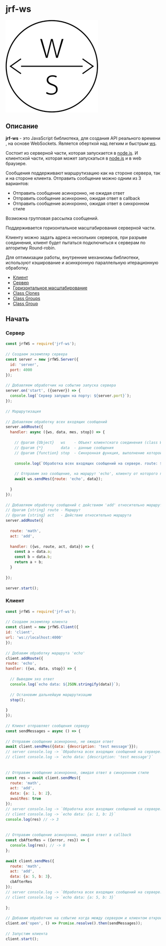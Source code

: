 # jrf-ws

![jrf-ws](jrfwslogo.png)

## Описание

**jrf-ws** - это JavaScript библиотека, для создания API реального времени
, на основе WebSockets. Является оберткой над легким и быстрым [ws](https://github.com/websockets/ws).

Состоит из серверной части, которая запускается в [node.js](https://nodejs.org/en/). 
И клиентской части, которая может запускаться в [node.js](https://nodejs.org/en/) 
и в web браузере.

Сообщения поддерживают маршрутизацию как на стороне сервера, так и на стороне
клиента. Отправить сообщение можно одним из 3 вариантов:

- Отправить сообщение асинхронно, не ожидая ответ
- Отправить сообщение асинхронно, ожидая ответ в callback
- Отправить сообщение асинхронно, ожидая ответ в синхронном стиле

Возможна групповая рассылка сообщений.

Поддерживается горизонтальное масштабирования серверной части.

Клиенту можно задать адреса нескольких серверов, при разрыве соединения, 
клиент будет пытаться подключиться к серверам по алгоритму Round-robin.

Для оптимизации работы, внутренние механизмы библиотеки, используют кэширование
и асинхронную параллельную итерационную обработку.

- [Клиент](https://github.com/jirufik/jrf-ws/blob/master/docs/ru/client.md)
- [Сервер](https://github.com/jirufik/jrf-ws/blob/master/docs/ru/server.md)
- [Горизонтальное масштабирование](https://github.com/jirufik/jrf-ws/blob/master/docs/ru/horizontalScaling.md)
- [Class Clones](https://github.com/jirufik/jrf-ws/blob/master/docs/ru/clones.md)
- [Class Groups](https://github.com/jirufik/jrf-ws/blob/master/docs/ru/groups.md)
- [Class Group](https://github.com/jirufik/jrf-ws/blob/master/docs/ru/group.md)

## Начать

### Сервер

```js
const jrfWS = require('jrf-ws');

// Создаем экземпляр сервера
const server = new jrfWS.Server({
  id: 'server',
  port: 4000
});

// Добавляем обработчик на событие запуска сервера
server.on('start', ({server}) => {
  console.log(`Сервер запущен на порту: ${server.port}`);
});

// Маршрутизация

// Добавляем обработку всех входящих сообщений
server.addRoute({
  handler: async ({ws, data, mes, stop}) => {

    // @param {Object}   ws    - Объект клиентского соединения (class WS)
    // @param {*}        data  - данные сообщения
    // @param {function} stop  - Синхронная функция, выполнение которой останавливает дальнейшую маршрутизацию

    console.log(`Обработка всех входящих сообщений на сервере. route: ${mes.route}, act: ${mes.act}, data: ${JSON.stringify(data)}`);

    // Отправим эхо сообщение, на маршрут 'echo', клиенту от которого пришло сообщение
    await ws.sendMes({route: 'echo', data});

  }
});

// Добавляем обработку сообщений с действием 'add' относительно маршрута 'math'
// @param {string} route - Маршрут
// @param {string} act   - Действие относительно маршрута
server.addRoute({

  route: 'math',
  act: 'add',

  handler: ({ws, route, act, data}) => {
    const a = data.a;
    const b = data.b;
    return a + b;
  }

});

server.start();
```  

### Клиент

```js
const jrfWS = require('jrf-ws');

// Создаем экземпляр клиента
const client = new jrfWS.Client({
id: 'client',
url: 'ws://localhost:4000'
});

// Добавим обработку маршрута 'echo'
client.addRoute({
route: 'echo',
handler: ({ws, data, stop}) => {

  // Выведем эхо ответ
  console.log(`echo data: ${JSON.stringify(data)}`);

  // Остановим дальнейшую маршрутизацию
  stop();

}
});

// Клиент отправляет сообщения серверу
const sendMessages = async () => {

// Отправим сообщение асинхронно, не ожидая ответ
await client.sendMes({data: {description: 'test message'}});
// server console.log -> `Обработка всех входящих сообщений на сервере. route: undefined, act: undefined, data: {description: 'test message'}`
// client console.log -> `echo data: {description: 'test message'}`


// Отправим сообщение асинхронно, ожидая ответ в синхронном стиле
const res = await client.sendMes({
  route: 'math',
  act: 'add',
  data: {a: 1, b: 2},
  awaitRes: true
});
// server console.log -> `Обработка всех входящих сообщений на сервере. route: 'math', act: 'add', data: {a: 1, b: 2}`
// client console.log -> `echo data: {a: 1, b: 2}`
console.log(res) // -> 3


// Отправим сообщение асинхронно, ожидая ответ в callback
const cbAfterRes = ({error, res}) => {
  console.log(res); // -> 8
};

await client.sendMes({
  route: 'math',
  act: 'add',
  data: {a: 5, b: 3},
  cbAfterRes
});
// server console.log -> `Обработка всех входящих сообщений на сервере. route: 'math', act: 'add', data: {a: 5, b: 3}`
// client console.log -> `echo data: {a: 5, b: 3}`

};

// Добавим обработчик на событие когда между сервером и клиентом откроется соединение
client.on('open', () => Promise.resolve().then(sendMessages));

// Запустим клиента
client.start();
```
